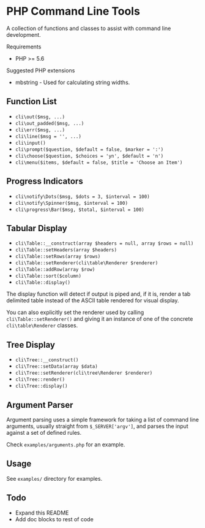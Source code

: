 PHP Command Line Tools
======================

A collection of functions and classes to assist with command line development.

Requirements

 * PHP >= 5.6

Suggested PHP extensions
 
 * mbstring - Used for calculating string widths.

Function List
-------------

 * `cli\out($msg, ...)`
 * `cli\out_padded($msg, ...)`
 * `cli\err($msg, ...)`
 * `cli\line($msg = '', ...)`
 * `cli\input()`
 * `cli\prompt($question, $default = false, $marker = ':')`
 * `cli\choose($question, $choices = 'yn', $default = 'n')`
 * `cli\menu($items, $default = false, $title = 'Choose an Item')`

Progress Indicators
-------------------

 * `cli\notify\Dots($msg, $dots = 3, $interval = 100)`
 * `cli\notify\Spinner($msg, $interval = 100)`
 * `cli\progress\Bar($msg, $total, $interval = 100)`

Tabular Display
---------------

 * `cli\Table::__construct(array $headers = null, array $rows = null)`
 * `cli\Table::setHeaders(array $headers)`
 * `cli\Table::setRows(array $rows)`
 * `cli\Table::setRenderer(cli\table\Renderer $renderer)`
 * `cli\Table::addRow(array $row)`
 * `cli\Table::sort($column)`
 * `cli\Table::display()`

The display function will detect if output is piped and, if it is, render a tab delimited table instead of the ASCII
table rendered for visual display.

You can also explicitly set the renderer used by calling `cli\Table::setRenderer()` and giving it an instance of one
of the concrete `cli\table\Renderer` classes.

Tree Display
------------

 * `cli\Tree::__construct()`
 * `cli\Tree::setData(array $data)`
 * `cli\Tree::setRenderer(cli\tree\Renderer $renderer)`
 * `cli\Tree::render()`
 * `cli\Tree::display()`

Argument Parser
---------------

Argument parsing uses a simple framework for taking a list of command line arguments,
usually straight from `$_SERVER['argv']`, and parses the input against a set of
defined rules.

Check `examples/arguments.php` for an example.

Usage
-----

See `examples/` directory for examples.


Todo
----

 * Expand this README
 * Add doc blocks to rest of code

